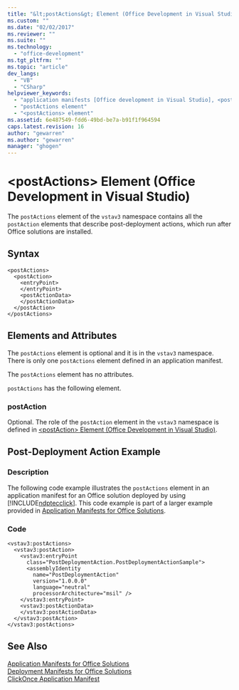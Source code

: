 ```yaml
---
title: "&lt;postActions&gt; Element (Office Development in Visual Studio) | Microsoft Docs"
ms.custom: ""
ms.date: "02/02/2017"
ms.reviewer: ""
ms.suite: ""
ms.technology: 
  - "office-development"
ms.tgt_pltfrm: ""
ms.topic: "article"
dev_langs: 
  - "VB"
  - "CSharp"
helpviewer_keywords: 
  - "application manifests [Office development in Visual Studio], <postActions> element"
  - "postActions element"
  - "<postActions> element"
ms.assetid: 6e487549-fdd6-49bd-be7a-b91f1f964594
caps.latest.revision: 16
author: "gewarren"
ms.author: "gewarren"
manager: "ghogen"
---
```

# &lt;postActions&gt; Element (Office Development in Visual Studio)
  The `postActions` element of the `vstav3` namespace contains all the `postAction` elements that describe post-deployment actions, which run after Office solutions are installed.  
  
## Syntax  
  
```  
<postActions>  
  <postAction>  
    <entryPoint>  
    </entryPoint>  
    <postActionData>  
    </postActionData>  
  </postAction>  
</postActions>  
```  
  
## Elements and Attributes  
 The `postActions` element is optional and it is in the `vstav3` namespace. There is only one `postActions` element defined in an application manifest.  
  
 The `postActions` element has no attributes.  
  
 `postActions` has the following element.  
  
### postAction  
 Optional. The role of the `postAction` element in the `vstav3` namespace is defined in [&#60;postAction&#62; Element &#40;Office Development in Visual Studio&#41;](../vsto/postaction-element-office-development-in-visual-studio.md).  
  
## Post-Deployment Action Example  
  
### Description  
 The following code example illustrates the `postActions` element in an application manifest for an Office solution deployed by using [!INCLUDE[ndptecclick](../vsto/includes/ndptecclick-md.md)]. This code example is part of a larger example provided in [Application Manifests for Office Solutions](../vsto/application-manifests-for-office-solutions.md).  
  
### Code  
  
```  
<vstav3:postActions>  
  <vstav3:postAction>  
    <vstav3:entryPoint   
      class="PostDeploymentAction.PostDeploymentActionSample">  
      <assemblyIdentity   
        name="PostDeploymentAction"   
        version="1.0.0.0"   
        language="neutral"   
        processorArchitecture="msil" />  
    </vstav3:entryPoint>  
    <vstav3:postActionData>  
    </vstav3:postActionData>  
  </vstav3:postAction>  
</vstav3:postActions>  
```  
  
## See Also  
 [Application Manifests for Office Solutions](../vsto/application-manifests-for-office-solutions.md)   
 [Deployment Manifests for Office Solutions](../vsto/deployment-manifests-for-office-solutions.md)   
 [ClickOnce Application Manifest](/visualstudio/deployment/clickonce-application-manifest)  
  
  
